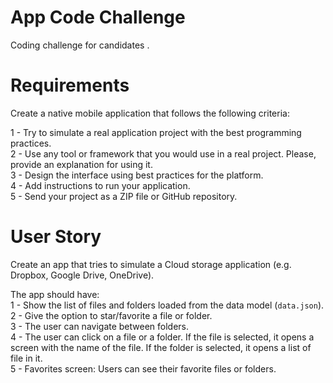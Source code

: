 # App Code Challenge
Coding challenge for candidates .  

# Requirements
Create a native mobile application that follows the following criteria:   

1 - Try to simulate a real application project with the best programming practices.  
2 - Use any tool or framework that you would use in a real project. Please, provide an explanation for using it.  
3 - Design the interface using best practices for the platform.   
4 - Add instructions to run your application.  
5 - Send your project as a ZIP file or GitHub repository.   

# User Story

Create an app that tries to simulate a Cloud storage application (e.g. Dropbox, Google Drive, OneDrive).  

The app should have:   
1 - Show the list of files and folders loaded from the data model (`data.json`).  
2 - Give the option to star/favorite a file or folder.   
3 - The user can navigate between folders.   
4 - The user can click on a file or a folder. If the file is selected, it opens a screen with the name of the file. If the folder is selected, it opens a list of file in it.  
5 - Favorites screen: Users can see their favorite files or folders.   
